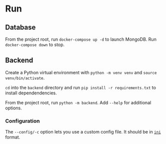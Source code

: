 # Run

## Database

From the project root, run `docker-compose up -d` to launch MongoDB. Run `docker-compose down` to stop.

## Backend

Create a Python virtual environment with `python -m venv venv` and `source venv/bin/activate`.

`cd` into the `backend` directory and run `pip install -r requirements.txt` to install dependendencies.

From the project root, run `python -m backend`. Add `--help` for additional options.

### Configuration

The `--config/-c` option lets you use a custom config file. It should be in [`ini`](https://docs.python.org/3/library/configparser.html#supported-ini-file-structure) format.
